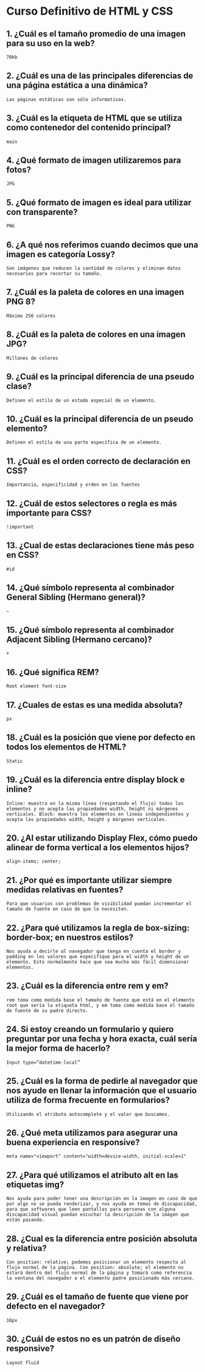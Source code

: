 
# Curso Definitivo de HTML y CSS
## 1. ¿Cuál es el tamaño promedio de una imagen para su uso en la web?
    70kb
## 2. ¿Cuál es una de las principales diferencias de una página estática a una dinámica?
    Las páginas estáticas son sólo informativas.
## 3. ¿Cuál es la etiqueta de HTML que se utiliza como contenedor del contenido principal?
    main
## 4. ¿Qué formato de imagen utilizaremos para fotos?
    JPG
## 5. ¿Qué formato de imagen es ideal para utilizar con transparente?
    PNG
## 6. ¿A qué nos referimos cuando decimos que una imagen es categoría Lossy?
    Son imágenes que reducen la cantidad de colores y eliminan datos necesarios para recortar su tamaño.
## 7. ¿Cuál es la paleta de colores en una imagen PNG 8?
    Máximo 256 colores
## 8. ¿Cuál es la paleta de colores en una imagen JPG?
    Millones de colores
## 9. ¿Cuál es la principal diferencia de una pseudo clase?
    Definen el estilo de un estado especial de un elemento.
## 10. ¿Cuál es la principal diferencia de un pseudo elemento?
    Definen el estilo de una parte específica de un elemento.
## 11. ¿Cuál es el orden correcto de declaración en CSS?
    Importancia, especificidad y orden en las fuentes
## 12. ¿Cuál de estos selectores o regla es más importante para CSS?
    !important
## 13. ¿Cual de estas declaraciones tiene más peso en CSS?
    #id
## 14. ¿Qué símbolo representa al combinador General Sibling (Hermano general)?
    ~
## 15. ¿Qué símbolo representa al combinador Adjacent Sibling (Hermano cercano)?
    +

## 16. ¿Qué significa REM?
    Root element font-size
## 17. ¿Cuales de estas es una medida absoluta?
    px
## 18. ¿Cuál es la posición que viene por defecto en todos los elementos de HTML?
    Static
## 19. ¿Cuál es la diferencia entre display block e inline?
    Inline: muestra en la misma línea (respetando el flujo) todos los elementos y no acepta las propiedades width, height ni márgenes verticales. Block: muestra los elementos en líneas independientes y acepta las propiedades width, height y márgenes verticales.
## 20. ¿Al estar utilizando Display Flex, cómo puedo alinear de forma vertical a los elementos hijos?
    align-items: center;
## 21. ¿Por qué es importante utilizar siempre medidas relativas en fuentes?
    Para que usuarios con problemas de visibilidad puedan incrementar el tamaño de fuente en caso de que lo necesiten.
## 22. ¿Para qué utilizamos la regla de box-sizing: border-box; en nuestros estilos?
    Nos ayuda a decirle al navegador que tenga en cuenta el border y padding en los valores que especifique para el width y height de un elemento. Esto normalmente hace que sea mucho más fácil dimensionar elementos.
## 23. ¿Cuál es la diferencia entre rem y em?
    rem toma como medida base el tamaño de fuente que está en el elemento root que sería la etiqueta html, y em toma como medida base el tamaño de fuente de su padre directo.
## 24. Si estoy creando un formulario y quiero preguntar por una fecha y hora exacta, cuál sería la mejor forma de hacerlo?
    Input type=”datetime-local”
## 25. ¿Cuál es la forma de pedirle al navegador que nos ayude en llenar la información que el usuario utiliza de forma frecuente en formularios?
    Utilizando el atributo autocomplete y el valor que buscamos.
## 26. ¿Qué meta utilizamos para asegurar una buena experiencia en responsive?
    meta name="viewport" content="width=device-width, initial-scale=1"
## 27. ¿Para qué utilizamos el atributo alt en las etiquetas img?
    Nos ayuda para poder tener una descripción en la imagen en caso de que por algo no se pueda renderizar, y nos ayuda en temas de discapacidad, para que softwares que leen pantallas para personas con alguna discapacidad visual puedan escuchar la descripción de la imágen que están pasando.
## 28. ¿Cual es la diferencia entre posición absoluta y relativa?
    Con position: relative; podemos posicionar un elemento respecto al flujo normal de la página. Con position: absolute; el elemento no estará dentro del flujo normal de la página y tomará como referencia la ventana del navegador o el elemento padre posicionado más cercano.
## 29. ¿Cuál es el tamaño de fuente que viene por defecto en el navegador?
    16px
## 30. ¿Cuál de estos no es un patrón de diseño responsive?
    Layout fluid
